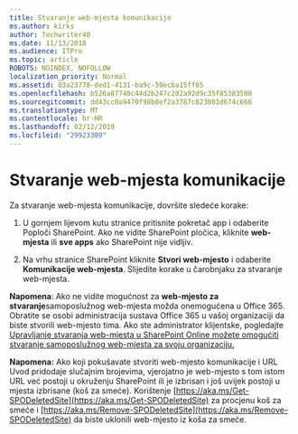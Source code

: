 ```yaml
---
title: Stvaranje web-mjesta komunikacije
ms.author: kirks
author: Techwriter40
ms.date: 11/13/2018
ms.audience: ITPro
ms.topic: article
ROBOTS: NOINDEX, NOFOLLOW
localization_priority: Normal
ms.assetid: 03a23778-ded1-4131-ba9c-59ecba15ff05
ms.openlocfilehash: b526a87740c44d2b247c202a92d9c35f85383500
ms.sourcegitcommit: dd43cc0a9470f98b8ef2a3787c823801d674c666
ms.translationtype: MT
ms.contentlocale: hr-HR
ms.lasthandoff: 02/12/2019
ms.locfileid: "29923309"
---
```

# <a name="create-a-communication-site"></a>Stvaranje web-mjesta komunikacije

Za stvaranje web-mjesta komunikacije, dovršite sledeće korake: 
  
1. U gornjem lijevom kutu stranice pritisnite pokretač app i odaberite Poploči SharePoint. Ako ne vidite SharePoint pločica, kliknite **web-mjesta** ili **sve apps** ako SharePoint nije vidljiv. 
    
2. Na vrhu stranice SharePoint kliknite **Stvori web-mjesto** i odaberite **Komunikacije web-mjesta**. Slijedite korake u čarobnjaku za stvaranje web-mjesta. 
    
 **Napomena**: Ako ne vidite mogućnost za **web-mjesto za stvaranje**samoposlužnog web-mjesta možda onemogućena u Office 365. Obratite se osobi administracija sustava Office 365 u vašoj organizaciji da biste stvorili web-mjesto tima. Ako ste administrator klijentske, pogledajte [Upravljanje stvaranja web-mjesta u SharePoint Online možete omogućiti stvaranje samoposlužnog web-mjesta za svoju organizaciju.](https://go.microsoft.com/fwlink/?linkid=2018780)
  
 **Napomena:** Ako koji pokušavate stvoriti web-mjesto komunikacije i URL Uvod pridodaje slučajnim brojevima, vjerojatno je web-mjesto s tom istom URL već postoji u okruženju SharePoint ili je izbrisan i još uvijek postoji u mjesta izbrisane (koš za smeće). Korištenje [https://aka.ms/Get-SPODeletedSite](https://aka.ms/Get-SPODeletedSite) za procjenu koš za smeće i [https://aka.ms/Remove-SPODeletedSite](https://aka.ms/Remove-SPODeletedSite) da biste uklonili web-mjesto iz koša za smeće. 
  

